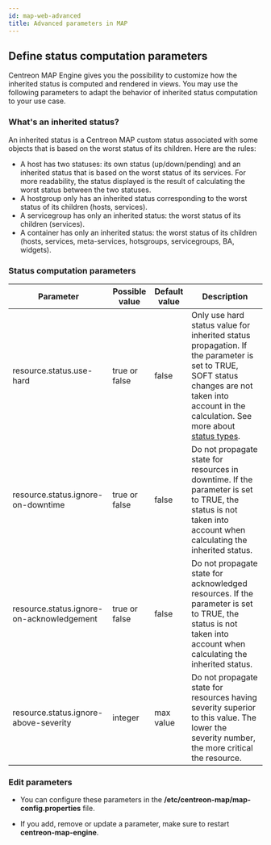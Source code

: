 ```yaml
---
id: map-web-advanced
title: Advanced parameters in MAP
---
```


## Define status computation parameters

Centreon MAP Engine gives you the possibility to customize how the inherited status is computed and rendered in views. You may use the following parameters to adapt the behavior of inherited status computation to your use case.

### What's an inherited status?

An inherited status is a Centreon MAP custom status associated with some objects that is based on the worst status of its children. Here are the rules:

- A host has two statuses: its own status (up/down/pending) and an inherited status that is based on the worst status of its services. For more readability, the status displayed is the result of calculating the worst status between the two statuses.
- A hostgroup only has an inherited status corresponding to the worst status of its children (hosts, services).
- A servicegroup has only an inherited status: the worst status of its children (services).
- A container has only an inherited status: the worst status of its children (hosts, services, meta-services, hotsgroups, servicegroups, BA, widgets).

### Status computation parameters

| Parameter                           | Possible value | Default value | Description                                                                                  |
| ----------------------------------- | -------------- | ------------- | -------------------------------------------------------------------------------------------- |
| resource.status.use-hard              | true or false  | false         | Only use hard status value for inherited status propagation. If the parameter is set to TRUE, SOFT status changes are not taken into account in the calculation. See more about [status types](../alerts-notifications/concepts.md#status-types).                                   |
| resource.status.ignore-on-downtime  | true or false  | false         | Do not propagate state for resources in downtime. If the parameter is set to TRUE, the status is not taken into account when calculating the inherited status.                                            |
| resource.status.ignore-on-acknowledgement | true or false  | false         | Do not propagate state for acknowledged resources. If the parameter is set to TRUE, the status is not taken into account when calculating the inherited status.                                           |
| resource.status.ignore-above-severity    | integer        | max value           | Do not propagate state for resources having severity superior to this value. The lower the severity number, the more critical the resource.                 |

### Edit parameters

- You can configure these parameters in the **/etc/centreon-map/map-config.properties** file.

- If you add, remove or update a parameter, make sure to restart **centreon-map-engine**.
